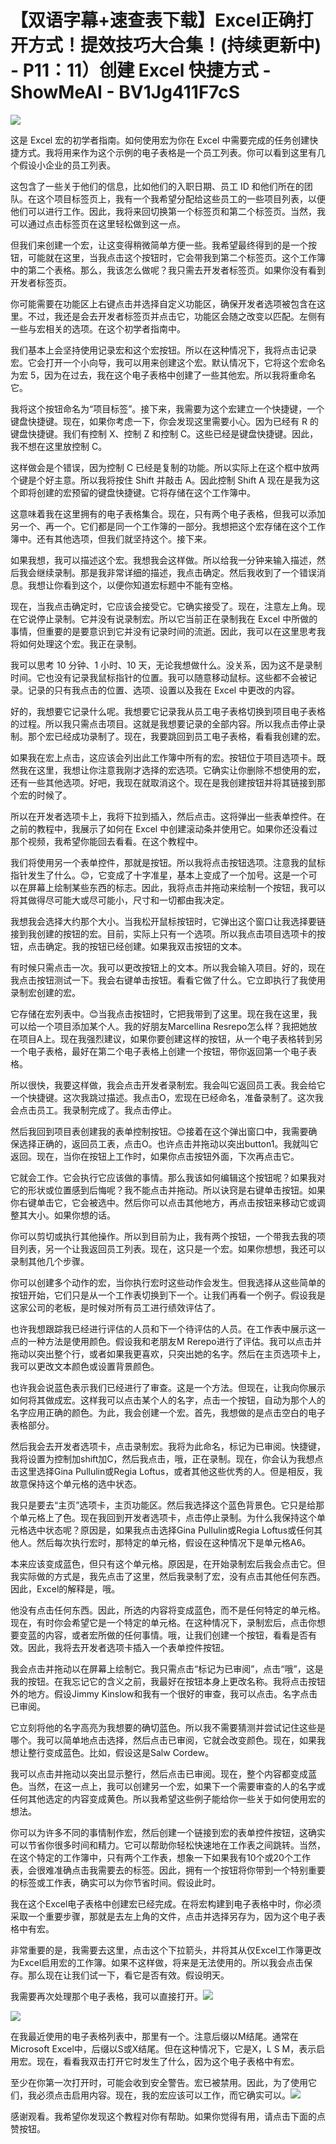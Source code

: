 # 【双语字幕+速查表下载】Excel正确打开方式！提效技巧大合集！(持续更新中) - P11：11）创建 Excel 快捷方式 - ShowMeAI - BV1Jg411F7cS

![](img/75be585f2a0ce56c5af847454dad935c_0.png)

这是 Excel 宏的初学者指南。如何使用宏为你在 Excel 中需要完成的任务创建快捷方式。我将用来作为这个示例的电子表格是一个员工列表。你可以看到这里有几个假设小企业的员工列表。

这包含了一些关于他们的信息，比如他们的入职日期、员工 ID 和他们所在的团队。在这个项目标签页上，我有一个我希望分配给这些员工的一些项目列表，以便他们可以进行工作。因此，我将来回切换第一个标签页和第二个标签页。当然，我可以通过点击标签页在这里轻松做到这一点。

但我们来创建一个宏，让这变得稍微简单方便一些。我希望最终得到的是一个按钮，可能就在这里，当我点击这个按钮时，它会带我到第二个标签页。这个工作簿中的第二个表格。那么，我该怎么做呢？我只需去开发者标签页。如果你没有看到开发者标签页。

你可能需要在功能区上右键点击并选择自定义功能区，确保开发者选项被包含在这里。不过，我还是会去开发者标签页并点击它，功能区会随之改变以匹配。左侧有一些与宏相关的选项。在这个初学者指南中。

我们基本上会坚持使用记录宏和这个宏按钮。所以在这种情况下，我将点击记录宏。它会打开一个小向导，我可以用来创建这个宏。默认情况下，它将这个宏命名为宏 5，因为在过去，我在这个电子表格中创建了一些其他宏。所以我将重命名它。

我将这个按钮命名为“项目标签”。接下来，我需要为这个宏建立一个快捷键，一个键盘快捷键。现在，如果你考虑一下，你会发现这里需要小心。因为已经有 R 的键盘快捷键。我们有控制 X、控制 Z 和控制 C。这些已经是键盘快捷键。因此，我不想在这里放控制 C。

这样做会是个错误，因为控制 C 已经是复制的功能。所以实际上在这个框中放两个键是个好主意。所以我将按住 Shift 并敲击 A。因此控制 Shift A 现在是我为这个即将创建的宏预留的键盘快捷键。它将存储在这个工作簿中。

这意味着我在这里拥有的电子表格集合。现在，只有两个电子表格，但我可以添加另一个、再一个。它们都是同一个工作簿的一部分。我想把这个宏存储在这个工作簿中。还有其他选项，但我们就坚持这个。接下来。

如果我想，我可以描述这个宏。我想我会这样做。所以给我一分钟来输入描述，然后我会继续录制。那是我非常详细的描述，我点击确定。然后我收到了一个错误消息。我想让你看到这个，以便你知道宏标题中不能有空格。

现在，当我点击确定时，它应该会接受它。它确实接受了。现在，注意左上角。现在它说停止录制。它并没有说录制宏。所以它当前正在录制我在 Excel 中所做的事情，但重要的是要意识到它并没有记录时间的流逝。因此，我可以在这里思考我将如何处理这个宏。我正在录制。

我可以思考 10 分钟、1 小时、10 天，无论我想做什么。没关系，因为这不是录制时间。它也没有记录我鼠标指针的位置。我可以随意移动鼠标。这些都不会被记录。记录的只有我点击的位置、选项、设置以及我在 Excel 中更改的内容。

好的，我想要它记录什么呢。我想要它记录我从员工电子表格切换到项目电子表格的过程。所以我只需点击项目。这就是我想要记录的全部内容。所以我点击停止录制。那个宏已经成功录制了。现在，我要跳回到员工电子表格，看看我创建的宏。

如果我在宏上点击，这应该会列出此工作簿中所有的宏。按钮位于项目选项卡。既然我在这里，我想让你注意我刚才选择的宏选项。它确实让你删除不想使用的宏，还有一些其他选项。好吧，我现在就取消这个。现在是我创建按钮并将其链接到那个宏的时候了。

所以在开发者选项卡上，我将下拉到插入，然后点击。这将弹出一些表单控件。在之前的教程中，我展示了如何在 Excel 中创建滚动条并使用它。如果你还没看过那个视频，我希望你能回去看看。在这个教程中。

我们将使用另一个表单控件，那就是按钮。所以我将点击按钮选项。注意我的鼠标指针发生了什么。😊，它变成了十字准星，基本上变成了一个加号。这是一个可以在屏幕上绘制某些东西的标志。因此，我将点击并拖动来绘制一个按钮，我可以将其做得尽可能大或尽可能小，尺寸和一切都由我决定。

我想我会选择大约那个大小。当我松开鼠标按钮时，它弹出这个窗口让我选择要链接到我创建的按钮的宏。目前，实际上只有一个选项。所以我点击项目选项卡的按钮，点击确定。我的按钮已经创建。如果我双击按钮的文本。

有时候只需点击一次。我可以更改按钮上的文本。所以我会输入项目。好的，现在我点击按钮测试一下。我会右键单击按钮。看看它做了什么。它立即执行了我使用录制宏创建的宏。

它存储在宏列表中。😊当我点击按钮时，它把我带到了这里。现在我在这里，我可以给一个项目添加某个人。我的好朋友Marcellina Resrepo怎么样？我把她放在项目A上。现在我强烈建议，如果你要创建这样的按钮，从一个电子表格转到另一个电子表格，最好在第二个电子表格上创建一个按钮，带你返回第一个电子表格。

所以很快，我要这样做，我会点击开发者录制宏。我会叫它返回员工表。我会给它一个快捷键。这次我跳过描述。我点击O，宏现在已经命名，准备录制了。这次我会点击员工。我录制完成了。我点击停止。

然后我回到项目表创建我的表单控制按钮。😊接着在这个弹出窗口中，我需要确保选择正确的，返回员工表，点击O。也许点击并拖动以突出button1。我就叫它返回。现在，当你在按钮上工作时，如果你点击按钮外面，下次再点击它。

它就会工作。它会执行它应该做的事情。那么我该如何编辑这个按钮呢？如果我对它的形状或位置感到后悔呢？我不能点击并拖动。所以诀窍是右键单击按钮。如果你右键单击它，它会被选中。然后你可以点击其他地方，再点击按钮来移动它或调整其大小。如果你想的话。

你可以剪切或执行其他操作。所以到目前为止，我有两个按钮，一个带我去我的项目列表，另一个让我返回员工列表。现在，这只是一个宏。如果你想想，我还可以录制其他几个步骤。

你可以创建多个动作的宏，当你执行宏时这些动作会发生。但我选择从这些简单的按钮开始，它们只是从一个工作表切换到下一个。让我们再看一个例子。假设我是这家公司的老板，是时候对所有员工进行绩效评估了。

也许我想跟踪我已经进行评估的人员和下一个待评估的人员。在工作表中展示这一点的一种方法是使用颜色。假设我和老朋友M Rerepo进行了评估。我可以点击并拖动以突出整个行，或者如果我更喜欢，只突出她的名字。然后在主页选项卡上，我可以更改文本颜色或设置背景颜色。

也许我会说蓝色表示我们已经进行了审查。这是一个方法。但现在，让我向你展示如何将其做成宏。这样我可以点击某个人的名字，点击一个按钮，自动为那个人的名字应用正确的颜色。为此，我会创建一个宏。首先，我想做的是点击空白的电子表格部分。

然后我会去开发者选项卡，点击录制宏。我将为此命名，标记为已审阅。快捷键，我将设置为控制加shift加C，然后我点击，哦，正在录制。现在，你会认为我想点击这里选择Gina Pullulin或Regia Loftus，或者其他这些优秀的人。但是相反，我故意保持这个单元格的选中状态。

我只是要去“主页”选项卡，主页功能区。然后我选择这个蓝色背景色。它只是给那个单元格上了色。现在我回到开发者选项卡，点击停止录制。为什么我保持这个单元格选中状态呢？原因是，如果我点击选择Gina Pullulin或Regia Loftus或任何其他人。然后每次执行宏时，那特定的单元格，假设在这种情况下是单元格A6。

本来应该变成蓝色，但只有这个单元格。原因是，在开始录制宏后我会点击它。但我实际做的方式是，我先点击了这里，然后我录制了宏，没有点击其他任何东西。因此，Excel的解释是，哦。

他没有点击任何东西。因此，所选的内容将变成蓝色，而不是任何特定的单元格。现在，有时你会希望它是一个特定的单元格。在这种情况下，录制宏后，点击你想要变蓝的内容，或者宏所做的任何事情。哦，让我们创建一个按钮，看看是否有效。因此，我将去开发者选项卡插入一个表单控件按钮。

我会点击并拖动以在屏幕上绘制它。我只需点击“标记为已审阅”，点击“哦”，这是我的按钮。在我忘记它的含义之前，我最好在按钮本身上更改名称。我将点击按钮外的地方。假设Jimmy Kinslow和我有一个很好的审查，我可以点击。名字点击已审阅。

它立刻将他的名字高亮为我想要的确切蓝色。所以我不需要猜测并尝试记住这些是哪个。我可以简单地点击选择，然后点击已审阅，它就会改变颜色。现在，如果我想让整行变成蓝色。比如，假设这是Salw Cordew。

我可以点击并拖动以突出显示整行，然后点击已审阅。现在，整个内容都变成蓝色。当然，在这一点上，我可以创建另一个宏，如果下一个需要审查的人的名字或任何其他选定的内容变成黄色。所以我希望这些例子能给你一些关于如何使用宏的想法。

你可以为许多不同的事情制作宏，然后创建一个链接到宏的表单控件按钮，这确实可以节省你很多时间和精力。它可以帮助你轻松快速地在工作表之间跳转。当然，在这个特定的工作簿中，只有两个工作表，想象一下如果我有10个或20个工作表，会很难准确点击我需要去的标签。因此，拥有一个按钮将你带到一个特别重要的标签或工作表，确实可以为你节省时间。假设此时。

我在这个Excel电子表格中创建宏已经完成。在将宏构建到电子表格中时，你必须采取一个重要步骤，那就是去左上角的文件，点击并选择另存为，因为这个电子表格中有宏。

非常重要的是，我需要去这里，点击这个下拉箭头，并将其从仅Excel工作簿更改为Excel启用宏的工作簿。如果不这样做，将来是无法使用的。所以我会点击保存。那么现在让我们试一下，看它是否有效。假设明天。

我需要再次处理那个电子表格，我可以直接打开。![](img/75be585f2a0ce56c5af847454dad935c_2.png)

![](img/75be585f2a0ce56c5af847454dad935c_3.png)

在我最近使用的电子表格列表中，那里有一个。注意后缀以M结尾。通常在Microsoft Excel中，后缀以S或X结尾。但在这种情况下，它是X，L S M，表示启用宏。现在，看看我双击打开它时发生了什么，因为这个电子表格中有宏。

至少在你第一次打开时，可能会收到安全警告。宏已被禁用。因此，为了使用它们，我必须点击启用内容。现在，我的宏应该可以工作，而它确实可以。![](img/75be585f2a0ce56c5af847454dad935c_5.png)

感谢观看。我希望你发现这个教程对你有帮助。如果你觉得有用，请点击下面的点赞按钮。
